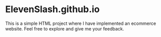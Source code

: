 # ElevenSlash.github.io
This is a simple HTML project where I have implemented an ecommerce website. Feel free to explore and give me your feedback.
